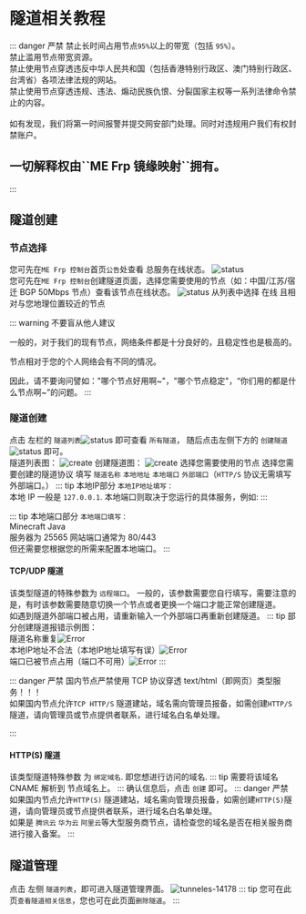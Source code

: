 # 隧道相关教程
::: danger 严禁
禁止长时间占用节点``95%``以上的带宽（包括 ``95%``）。
<br>
禁止滥用节点带宽资源。
<br>
禁止使用节点穿透违反中华人民共和国（包括香港特别行政区、澳门特别行政区、台湾省）各项法律法规的网站。
<br>
禁止使用节点穿透违规、违法、煽动民族仇恨、分裂国家主权等一系列法律命令禁止的内容。
<br>
<br>
如有发现，我们将第一时间报警并提交网安部门处理。同时对违规用户我们有权封禁账户。
<br>
<h2>一切解释权由``ME Frp 镜缘映射``拥有。</h2>
:::


## 隧道创建

### 节点选择

您可先在`ME Frp 控制台`首页`公告`处查看 总服务在线状态。
![status](https://mefrp.docs.pic.iuos.asia/MEFrp_3.png)
<br>
您可先在``ME Frp 控制台``创建隧道页面，选择您需要使用的节点（如：中国/江苏/宿迁 BGP 50Mbps 节点）查看该节点在线状态。
![status](https://mefrp.docs.pic.iuos.asia/MEFrp_4.png)
从列表中选择 在线 且相对与您地理位置较近的节点

::: warning 不要盲从他人建议

一般的，对于我们的现有节点，网络条件都是十分良好的，且稳定性也是极高的。

节点相对于您的个人网络会有不同的情况。

因此，请不要询问譬如："哪个节点好用啊~"，"哪个节点稳定"，“你们用的都是什么节点啊~”的问题。
:::

### 隧道创建

点击 左栏的 `隧道列表`![status](https://mefrp.docs.pic.iuos.asia/MEFrp_5.png) 即可查看 ``所有隧道``， 随后点击左侧下方的 `创建隧道`![status](https://mefrp.docs.pic.iuos.asia/MEFrp_6.png) 即可。
<br>
隧道列表图：
![create](https://mefrp.docs.pic.iuos.asia/MEFrp_7.png)
创建隧道图：
![create](https://mefrp.docs.pic.iuos.asia/MEFrp_8.png)
选择您需要使用的节点
选择您需要创建的隧道协议
填写 `隧道名称` `本地地址` `本地端口` `外部端口`（`HTTP/S` 协议无需填写外部端口。）
::: tip 本地IP部分
`本地IP地址填写：`
<br>
本地 IP 一般是 `127.0.0.1`.
本地端口则取决于您运行的具体服务，例如:
:::

::: tip 本地端口部分
`本地端口填写：`
<br>
Minecraft Java 
<br>
服务器为 25565
网站端口通常为 80/443
<br>
但还需要您根据您的所需来配置本地端口。
:::

#### TCP/UDP 隧道

该类型隧道的特殊参数为 `远程端口`。
一般的，该参数需要您自行填写，需要注意的是，有时该参数需要随意切换一个节点或者更换一个端口才能正常创建隧道。
<br>
如遇到隧道外部端口被占用，请重新输入一个外部端口再重新创建隧道。
::: tip
部分创建隧道报错示例图：
<br>
隧道名称重复![Error](https://mefrp.docs.pic.iuos.asia/MEFrp_9.png)
<br>
本地IP地址不合法（本地IP地址填写有误）![Error](https://mefrp.docs.pic.iuos.asia/MEFrp_10.png)
<br>
端口已被节点占用（端口不可用）![Error](https://mefrp.docs.pic.iuos.asia/MEFrp_11.png)
:::

::: danger 严禁
国内节点严禁使用 TCP 协议穿透 text/html（即网页）类型服务！！！
<br>
如果国内节点允许``TCP HTTP/S`` 隧道建站，域名需向管理员报备，如需创建``HTTP/S``隧道，请向管理员或节点提供者联系，进行域名白名单处理。

:::

#### HTTP(S) 隧道

该类型隧道特殊参数 为 `绑定域名`.
即您想进行访问的域名.
::: tip
需要将该域名 CNAME 解析到 节点域名上。
:::
确认信息后，点击 `创建` 即可。
::: danger 严禁
如果国内节点允许``HTTP(S)`` 隧道建站，域名需向管理员报备，如需创建``HTTP(S)``隧道，请向管理员或节点提供者联系，进行域名白名单处理。
<br>
如果是 `腾讯云` `华为云` `阿里云`等大型服务商节点，请检查您的域名是否在相关服务商进行接入备案。
:::

## 隧道管理

点击 左侧 ``隧道列表``，即可进入隧道管理界面。
![tunneles-14178](https://mefrp.docs.pic.iuos.asia/MEFrp_7.png)
::: tip 
您可在此页``查看隧道相关信息``，您也可在此页面``删除隧道``。
:::
